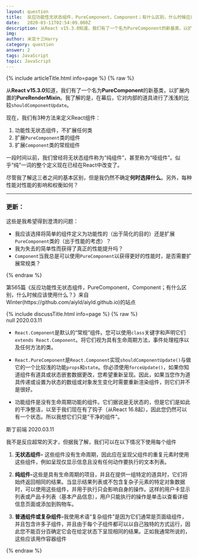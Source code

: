 ```yaml
---
layout: question
title:  反应功能性无状态组件，PureComponent，Component；有什么区别，什么时候应该使用什么？
date:   2020-03-11T02:54:09.000Z
description: 从React v15.3.0知道，我们有了一个名为PureComponent的新基类，以扩展内置的PureRenderMixin。我了解的是，在幕后，它对...
img: 
author: 米亚十三Harry
category: question
answer: 2
tags: JavaScript
topic: JavaScript
---
```

<div class="article-root">
  <div class="article">
    {% include articleTitle.html info=page %}
    {% raw %}
    <div class="article-content"><p><font style="vertical-align: inherit;"><font style="vertical-align: inherit;">从</font></font><strong><font style="vertical-align: inherit;"><font style="vertical-align: inherit;">React v15.3.0</font></font></strong><font style="vertical-align: inherit;"><font style="vertical-align: inherit;">知道</font><font style="vertical-align: inherit;">，我们有了一个名为</font></font><strong><font style="vertical-align: inherit;"><font style="vertical-align: inherit;">PureComponent</font></font></strong><font style="vertical-align: inherit;"><font style="vertical-align: inherit;">的新基类，</font><font style="vertical-align: inherit;">以扩展</font><font style="vertical-align: inherit;">内置的</font></font><strong><font style="vertical-align: inherit;"><font style="vertical-align: inherit;">PureRenderMixin</font></font></strong><font style="vertical-align: inherit;"><font style="vertical-align: inherit;">。</font><font style="vertical-align: inherit;">我了解的是，在幕后，它对内部的道具进行了浅浅的比较</font></font><code>shouldComponentUpdate</code><font style="vertical-align: inherit;"><font style="vertical-align: inherit;">。</font></font></p>

<p><font style="vertical-align: inherit;"><font style="vertical-align: inherit;">现在，我们有3种方法来定义React组件：</font></font></p>

<ol>
<li><font style="vertical-align: inherit;"><font style="vertical-align: inherit;">功能性无状态组件，不扩展任何类</font></font></li>
<li><font style="vertical-align: inherit;"><font style="vertical-align: inherit;">扩展</font></font><code>PureComponent</code><font style="vertical-align: inherit;"><font style="vertical-align: inherit;">类</font><font style="vertical-align: inherit;">的组件</font></font></li>
<li><font style="vertical-align: inherit;"><font style="vertical-align: inherit;">扩展</font></font><code>Component</code><font style="vertical-align: inherit;"><font style="vertical-align: inherit;">类的</font><font style="vertical-align: inherit;">常规组件</font></font></li>
</ol>

<p><font style="vertical-align: inherit;"><font style="vertical-align: inherit;">一段时间以前，我们曾经将无状态组件称为“纯组件”，甚至称为“哑组件”。</font><font style="vertical-align: inherit;">似乎“纯”一词的整个定义现在已经在React中改变了。</font></font></p>

<p><font style="vertical-align: inherit;"><font style="vertical-align: inherit;">尽管我了解这三者之间的基本区别，但是我仍然不确定</font></font><strong><font style="vertical-align: inherit;"><font style="vertical-align: inherit;">何时选择什么</font></font></strong><font style="vertical-align: inherit;"><font style="vertical-align: inherit;">。</font><font style="vertical-align: inherit;">另外，每种性能对性能的影响和权衡如何？</font></font></p>

<hr>

<h3><strong><font style="vertical-align: inherit;"><font style="vertical-align: inherit;">更新</font></font></strong><font style="vertical-align: inherit;"><font style="vertical-align: inherit;">：</font></font></h3>

<p><font style="vertical-align: inherit;"><font style="vertical-align: inherit;">这些是我希望得到澄清的问题：</font></font></p>

<ul>
<li><font style="vertical-align: inherit;"><font style="vertical-align: inherit;">我应该选择将简单的组件定义为功能性的（出于简化的目的）还是扩展</font></font><code>PureComponent</code><font style="vertical-align: inherit;"><font style="vertical-align: inherit;">类的（出于性能的考虑）？</font></font></li>
<li><font style="vertical-align: inherit;"><font style="vertical-align: inherit;">我为失去的简单性而获得了真正的性能提升吗？</font></font></li>
<li><font style="vertical-align: inherit;"></font><code>Component</code><font style="vertical-align: inherit;"><font style="vertical-align: inherit;">当我总是可以使用</font></font><code>PureComponent</code><font style="vertical-align: inherit;"><font style="vertical-align: inherit;">以获得更好的性能</font><font style="vertical-align: inherit;">时，</font><font style="vertical-align: inherit;">是否需要扩展常规</font><font style="vertical-align: inherit;">类</font><font style="vertical-align: inherit;">？</font></font></li>
</ul></div>
    {% endraw %}
  </div>
  <p class="winter_mark">第565篇《反应功能性无状态组件，PureComponent，Component；有什么区别，什么时候应该使用什么？》来自Winter(https://github.com/aiyld/aiyld.github.io)的站点</p>
  <div class="discuss-wrapper">
    {% include discussTitle.html info=page %}
    {% raw %}
    <div class="discuss-list">
    <div class="discuss-item">
        <div class="discuss-parent">
          <div class="discuss-meta">
            <span class="discuss-user">null</span>
            <span class="discuss-time">2020.03.11</span>
          </div>
          <div class="discuss-comment"><ul>
<li><p><code>React.Component</code><font style="vertical-align: inherit;"><font style="vertical-align: inherit;">是默认的“常规”组件。</font><font style="vertical-align: inherit;">您可以使用</font></font><code>class</code><font style="vertical-align: inherit;"><font style="vertical-align: inherit;">关键字和</font><font style="vertical-align: inherit;">声明它们</font></font><code>extends React.Component</code><font style="vertical-align: inherit;"><font style="vertical-align: inherit;">。</font><font style="vertical-align: inherit;">将它们视为具有生命周期方法，事件处理程序以及任何方法的类。  </font></font></p></li>
<li><p><code>React.PureComponent</code><font style="vertical-align: inherit;"><font style="vertical-align: inherit;">是</font></font><code>React.Component</code><font style="vertical-align: inherit;"><font style="vertical-align: inherit;">实现</font></font><code>shouldComponentUpdate()</code><font style="vertical-align: inherit;"><font style="vertical-align: inherit;">与做它的一个比较浅的功能</font></font><code>props</code><font style="vertical-align: inherit;"><font style="vertical-align: inherit;">和</font></font><code>state</code><font style="vertical-align: inherit;"><font style="vertical-align: inherit;">。</font><font style="vertical-align: inherit;">你必须使用</font></font><code>forceUpdate()</code><font style="vertical-align: inherit;"><font style="vertical-align: inherit;">，如果你知道组件有道具或状态嵌套数据更改，您希望重新呈现。</font><font style="vertical-align: inherit;">因此，如果当您作为道具传递或设置为状态的数组或对象发生变化时需要重新渲染组件，则它们并不是很好。  </font></font></p></li>
<li><p><font style="vertical-align: inherit;"><font style="vertical-align: inherit;">功能组件是没有生命周期功能的组件。</font><font style="vertical-align: inherit;">它们据说是无状态的，但是它们是如此的干净整洁，以至于我们现在有了钩子（从React 16.8起），因此您仍然可以有一个状态。</font><font style="vertical-align: inherit;">所以我想它们只是“干净的组件”。</font></font></p></li>
</ul></div>
        </div></div><div class="discuss-item">
        <div class="discuss-parent">
          <div class="discuss-meta">
            <span class="discuss-user">斯丁前端</span>
            <span class="discuss-time">2020.03.11</span>
          </div>
          <div class="discuss-comment"><p><font style="vertical-align: inherit;"><font style="vertical-align: inherit;">我不是反应超常的天才，但据我了解，我们可以在以下情况下使用每个组件</font></font></p>

<ol>
<li><p><strong><font style="vertical-align: inherit;"><font style="vertical-align: inherit;">无状态组件-</font></font></strong><font style="vertical-align: inherit;"><font style="vertical-align: inherit;">   这些组件没有生命周期，因此应在呈现父组件的重复元素时使用这些组件，例如呈现仅显示信息且没有任何动作要执行的文本列表。</font></font></p></li>
<li><p><strong><font style="vertical-align: inherit;"><font style="vertical-align: inherit;">纯组件-</font></font></strong><font style="vertical-align: inherit;"><font style="vertical-align: inherit;">这些是具有生命周期的项目，并且在提供一组特定的道具时，它们将始终返回相同的结果。</font><font style="vertical-align: inherit;">当显示结果列表或不包含复杂子元素的特定对象数据时，可以使用这些组件，并用于执行只会影响自身的操作。</font><font style="vertical-align: inherit;">这样的用户卡显示列表或产品卡列表（基本产品信息），用户只能执行的操作是单击以查看详细信息页面或添加到购物车。</font></font></p></li>
<li><p><strong><font style="vertical-align: inherit;"><font style="vertical-align: inherit;">普通组件或复杂组件-</font></font></strong><font style="vertical-align: inherit;"><font style="vertical-align: inherit;">我使用术语“复杂组件”是因为它们通常是页面级组件，并且包含许多子组件，并且由于每个子组件都可以以自己独特的方式运行，因此您不能百分百确定它会在给定状态下呈现相同的结果。</font><font style="vertical-align: inherit;">正如我通常所说的，这些应该用作容器组件</font></font></p></li>
</ol></div>
        </div></div>
    </div>
    {% endraw %}
  </div>
<div>
